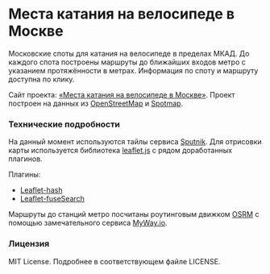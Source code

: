 # Места катания на велосипеде в Москве
Московские споты для катания на велосипеде в пределах МКАД. До каждого спота построены маршруты до ближайших входов метро с указанием протяжённости в метрах. Информация по споту и маршруту доступна по клику.

Сайт проекта: [«Места катания на велосипеде в Москве»](http://kogor.github.io/Moscow-bike-spots/).
Проект построен на данных из [OpenStreetMap](https://www.openstreetmap.org) и [Spotmap](http://spotmap.ru/). 

### Технические подробности
На данный момент используются тайлы сервиса [Sputnik](http://maps.sputnik.ru/). Для отрисовки карты используется библиотека [leaflet.js](http://leafletjs.com/) с рядом доработанных плагинов.

Плагины:
- [Leaflet-hash](https://github.com/mlevans/leaflet-hash)
- [Leaflet-fuseSearch](https://github.com/naomap/leaflet-fusesearch)

Маршруты до станций метро посчитаны роутинговым движком [OSRM](http://project-osrm.org/) с помощью замечательного сервиса [MyWay.io](http://myway.io/).

### Лицензия

MIT License. Подробнее в соответствующем файле LICENSE.
